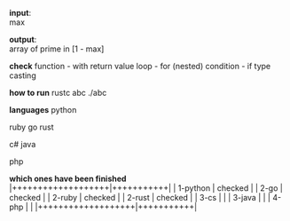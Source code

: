 **input**: <br />
max <br />

**output**: <br />
array of prime in [1 - max] <br />

**check**
function - with return value
loop - for (nested)
condition - if
type casting

**how to run**
rustc abc
./abc

**languages**
python

ruby
go
rust

c#
java

php

**which ones have been finished**
|+++++++++++++++++++|+++++++++++|
|      1-python     |   checked |
|      2-go         |   checked |
|      2-ruby       |   checked |
|      2-rust       |   checked |
|      3-cs         |           |
|      3-java       |           |
|      4-php        |           |
|+++++++++++++++++++|+++++++++++|
